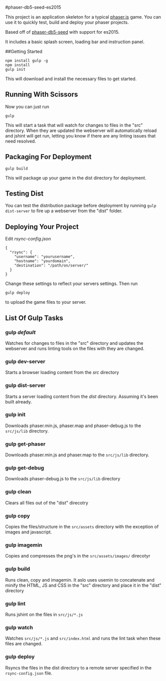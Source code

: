 #phaser-db5-seed-es2015

This project is an application skeleton for a typical [phaser.js](http://phaser.io) game.  You can use it to quickly test, build and deploy your phaser projects.

Based off of [phaser-db5-seed](https://github.com/rantt/phaser-db5-seed) with support for es2015. 

It includes a basic splash screen, loading bar and instruction panel.

##Getting Started

	npm install gulp -g
	npm install
	gulp init

This will download and install the necessary files to get started.

## Running With Scissors

Now you can just run 

	gulp

This will start a task that will watch for changes to files in the "src" directory.  When they are updated the webserver will automatically reload and jshint will get run, letting you know if there are any linting issues that need resolved.

## Packaging For Deployment

	gulp build

This will package up your game in the dist directory for deployment.

## Testing Dist

You can test the distribution package before deployment by running `gulp dist-server` to fire up a webserver from the "dist" folder.

## Deploying Your Project

Edit *rsync-config.json*

	{
	  "rsync": {
	    "username": "yourusername",
	    "hostname": "yourdomain",
	    "destination": "/path/on/server/"
	  }
	}

Change these settings to reflect your servers settings. Then run

	gulp deploy
	
to upload the game files to your server.

## List Of Gulp Tasks

### gulp *default*

Watches for changes to files in the "src" directory and updates the webserver and runs linting tools on the files with they are changed.

### gulp dev-server
Starts a browser loading content from the *src* directory

### gulp dist-server
Starts a server loading content from the *dist* directory.  Assuming it's been built already.

### gulp init
Downloads phaser.min.js, phaser.map and phaser-debug.js to the `src/js/lib` directory.

### gulp get-phaser
Downloads phaser.min.js and phaser.map to the `src/js/lib` directory.

### gulp get-debug
Downloads phaser-debug.js to the `src/js/lib` directory

### gulp clean
Clears all files out of the "dist" direcotry

### gulp copy
Copies the files/structure in the `src/assets` directory with the exception of images and javascript.

### gulp imagemin
Copies and compresses the png's in the `src/assets/images/` direcotyr

### gulp build
Runs clean, copy and imagemin.  It aslo uses usemin to concatenate and minify the HTML, JS and CSS in the "src" directory and place it in the "dist" directory

### gulp lint
Runs jshint on the files in `src/js/*.js`

### gulp watch
Watches `src/js/*.js` and `src/index.html` and runs the lint task when these files are changed.

### gulp deploy
Rsyncs the files in the dist directory to a remote server specified in the `rsync-config.json` file.

